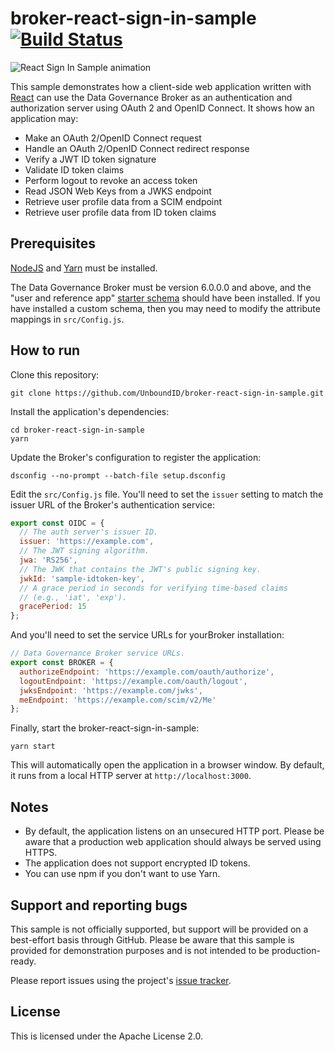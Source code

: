 # broker-react-sign-in-sample [![Build Status](https://travis-ci.org/UnboundID/broker-react-sign-in-sample.svg?branch=master)](https://travis-ci.org/UnboundID/broker-react-sign-in-sample)

![React Sign In Sample animation](https://cloud.githubusercontent.com/assets/50972/21905894/af6b073a-d8ce-11e6-9a4a-a8eb520f9ecb.gif)

This sample demonstrates how a client-side web application written with 
[React](https://facebook.github.io/react/) can use the Data Governance 
Broker as an authentication and authorization server using OAuth 2 and 
OpenID Connect. It shows how an application may:

* Make an OAuth 2/OpenID Connect request
* Handle an OAuth 2/OpenID Connect redirect response
* Verify a JWT ID token signature
* Validate ID token claims
* Perform logout to revoke an access token
* Read JSON Web Keys from a JWKS endpoint
* Retrieve user profile data from a SCIM endpoint
* Retrieve user profile data from ID token claims

## Prerequisites

[NodeJS](https://docs.npmjs.com/getting-started/installing-node) and 
[Yarn](https://yarnpkg.com/en/docs/install) 
must be installed. 

The Data Governance Broker must be version 6.0.0.0 and above, and the 
"user and reference app" [starter schema](https://developer.unboundid.com/6.0.0.1/broker/guides/broker-client-developer-guide/basics/schema/#The-starter-schema)
should have been installed. If you have installed a custom schema, then 
you may need to modify the attribute mappings in `src/Config.js`.

## How to run

Clone this repository:

```
git clone https://github.com/UnboundID/broker-react-sign-in-sample.git
```

Install the application's dependencies:

```
cd broker-react-sign-in-sample
yarn
```

Update the Broker's configuration to register the application:

```
dsconfig --no-prompt --batch-file setup.dsconfig
```

Edit the `src/Config.js` file. You'll need to set the `issuer` setting 
to match the issuer URL of the Broker's authentication service:

```javascript
export const OIDC = {
  // The auth server's issuer ID.
  issuer: 'https://example.com',
  // The JWT signing algorithm.
  jwa: 'RS256',
  // The JWK that contains the JWT's public signing key.
  jwkId: 'sample-idtoken-key',
  // A grace period in seconds for verifying time-based claims
  // (e.g., 'iat', 'exp').
  gracePeriod: 15
};
```

And you'll need to set the service URLs for yourBroker installation:

```javascript
// Data Governance Broker service URLs.
export const BROKER = {
  authorizeEndpoint: 'https://example.com/oauth/authorize',
  logoutEndpoint: 'https://example.com/oauth/logout',
  jwksEndpoint: 'https://example.com/jwks',
  meEndpoint: 'https://example.com/scim/v2/Me'
};
```

Finally, start the broker-react-sign-in-sample:

```
yarn start
```

This will automatically open the application in a browser window. 
By default, it runs from a local HTTP server at `http://localhost:3000`.

## Notes

* By default, the application listens on an unsecured HTTP port. Please be
aware that a production web application should always be served using HTTPS.
* The application does not support encrypted ID tokens.
* You can use npm if you don't want to use Yarn.

## Support and reporting bugs

This sample is not officially supported, but support will be provided
on a best-effort basis through GitHub. Please be aware that this sample is
provided for demonstration purposes and is not intended to be production-ready.

Please report issues using the project's
[issue tracker](https://github.com/UnboundID/broker-react-sign-in-sample/issues).

## License

This is licensed under the Apache License 2.0.